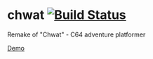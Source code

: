 # chwat [![Build Status](https://travis-ci.org/praghus/chwat.svg?branch=master)](https://travis-ci.org/praghus/chwat)
Remake of "Chwat" - C64 adventure platformer

[Demo](http://nihil.pl/chwat/)
